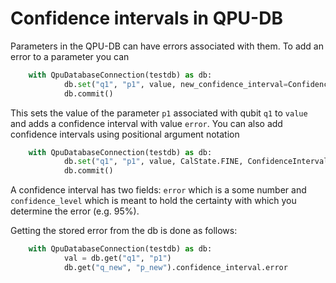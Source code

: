 # Confidence intervals in QPU-DB

Parameters in the QPU-DB can have errors associated with them. 
To add an error to a parameter you can 


```python 
    with QpuDatabaseConnection(testdb) as db:
            db.set("q1", "p1", value, new_confidence_interval=ConfidenceInterval(error))
            db.commit()
```

This sets the value of the parameter `p1` associated with qubit `q1` to `value` and adds a confidence interval with
value `error`. 
You can also add confidence intervals using positional argument notation 

```python 
    with QpuDatabaseConnection(testdb) as db:
            db.set("q1", "p1", value, CalState.FINE, ConfidenceInterval(error))
            db.commit()
```

A confidence interval has two fields: `error` which is a some number and `confidence_level` which 
is meant to hold the certainty with which you determine the error (e.g. 95%).

Getting the stored error from the db is done as follows: 

```python 
    with QpuDatabaseConnection(testdb) as db:
            val = db.get("q1", "p1")
            db.get("q_new", "p_new").confidence_interval.error
             
```

